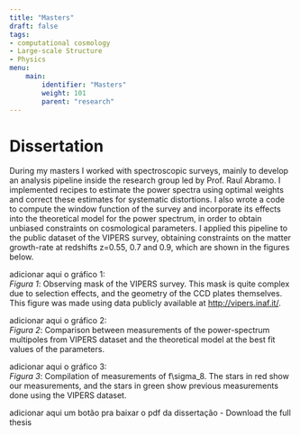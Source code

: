 ```yaml
---
title: "Masters"
draft: false
tags: 
- computational cosmology
- Large-scale Structure
- Physics
menu:
    main:
        identifier: "Masters"
        weight: 101
        parent: "research"
---
```


# Dissertation

During my masters I worked with spectroscopic surveys, mainly to develop an analysis pipeline inside the research group led by Prof. Raul Abramo. I implemented recipes to estimate the power spectra using optimal weights and correct these estimates for systematic distortions. I also wrote a code to compute the window function of the survey and incorporate its effects into the theoretical model for the power spectrum, in order to obtain unbiased constraints on cosmological parameters. I applied this pipeline to the public dataset of the VIPERS survey, obtaining constraints on the matter growth-rate at redshifts z=0.55, 0.7 and 0.9, which are shown in the figures below.

adicionar aqui o gráfico 1:
</br>
*Figura 1*: Observing mask of the VIPERS survey. This mask is quite complex due to selection effects, and the geometry of the CCD plates themselves. This figure was made using data publicly available at http://vipers.inaf.it/.

adicionar aqui o gráfico 2:
</br>
*Figura 2*: Comparison between measurements of the power-spectrum multipoles from VIPERS dataset and the theoretical model at the best fit values of the parameters.

adicionar aqui o gráfico 3:
</br>
*Figura 3*: Compilation of measurements of f\sigma_8. The stars in red show our measurements, and the stars in green show previous measurements done using the VIPERS dataset.

adicionar aqui um botão pra baixar o pdf da dissertação - Download the full thesis



